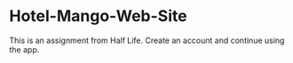 # Hotel-Mango-Web-Site
This is an assignment from Half Life. Create an account and continue using the app. 
